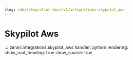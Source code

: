 ```yaml
---
slug: sdk/integration-docs/v1/integrations-skypilot_aws
---
```


# Skypilot Aws

::: zenml.integrations.skypilot_aws
    handler: python
    rendering:
      show_root_heading: true
      show_source: true
